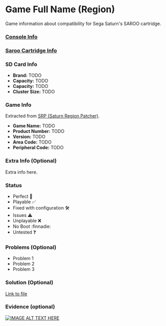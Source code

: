 # Game Full Name (Region)

Game information about compatibility for Sega Saturn's SAROO cartridge.

### [Console Info](../../../../Info/Consoles/VA13/README.md)

### [Saroo Cartridge Info](../../../../Info/Cartridges/RetroGameParadiseStore/1.32F/README.md)

### SD Card Info

- <b>Brand:</b> TODO
- <b>Capacity:</b> TODO
- <b>Capacity:</b> TODO
- <b>Cluster Size:</b> TODO

### Game Info

Extracted from [SRP (Saturn Region Patcher)](https://segaxtreme.net/resources/saturn-region-patcher.81/download).

- <b>Game Name:</b> TODO
- <b>Product Number:</b> TODO
- <b>Version:</b> TODO
- <b>Area Code:</b> TODO
- <b>Peripheral Code:</b> TODO

### Extra Info (Optional)

Extra info here.

### Status

- Perfect :100:
- Playable :white_check_mark:
- Fixed with configuration :hammer_and_wrench:
- Issues :warning:
- Unplayable :x:
- No Boot :finnadie:
- Untested :question:

### Problems (Optional)

- Problem 1
- Problem 2
- Problem 3

### Solution (Optional)

[Link to file](https://)

### Evidence (optional)

[![IMAGE ALT TEXT HERE](https://img.youtube.com/vi/YOUTUBE_VIDEO_ID_HERE/0.jpg)](https://www.youtube.com/watch?v=YOUTUBE_VIDEO_ID_HERE)
